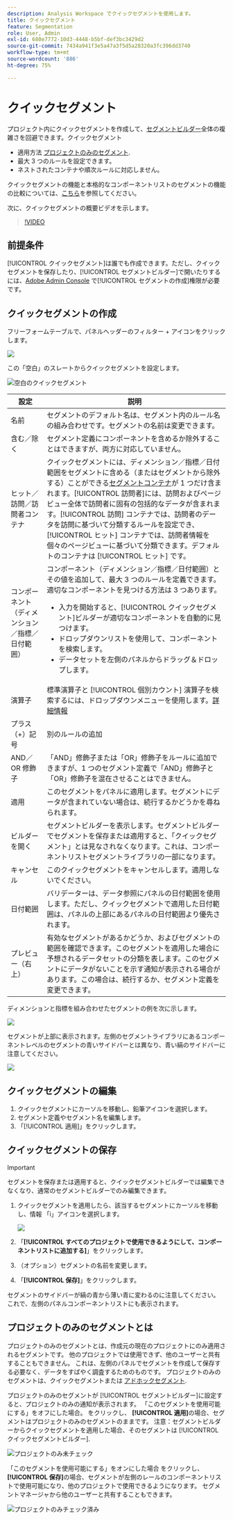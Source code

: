 ```yaml
---
description: Analysis Workspace でクイックセグメントを使用します。
title: クイックセグメント
feature: Segmentation
role: User, Admin
exl-id: 680e7772-10d3-4448-b5bf-def3bc3429d2
source-git-commit: 7434a941f3e5a47a3f5d5a28320a3fc396dd3740
workflow-type: tm+mt
source-wordcount: '886'
ht-degree: 75%

---
```


# クイックセグメント

プロジェクト内にクイックセグメントを作成して、[セグメントビルダー](/help/components/segmentation/segmentation-workflow/seg-build.md)全体の複雑さを回避できます。クイックセグメント

* 適用方法 [プロジェクトのみのセグメント](https://experienceleague.adobe.com/docs/analytics/analyze/analysis-workspace/components/segments/quick-segments.html?lang=en#what-are-project-only-segments%3F).
* 最大 3 つのルールを設定できます。
* ネストされたコンテナや順次ルールに対応しません。

クイックセグメントの機能と本格的なコンポーネントリストのセグメントの機能の比較については、[こちら](/help/analyze/analysis-workspace/components/segments/t-freeform-project-segment.md)を参照してください。

次に、クイックセグメントの概要ビデオを示します。

>[!VIDEO](https://video.tv.adobe.com/v/341466/?quality=12&learn=on)

## 前提条件 

[!UICONTROL クイックセグメント]は誰でも作成できます。ただし、クイックセグメントを保存したり、[!UICONTROL セグメントビルダー]で開いたりするには、[Adobe Admin Console](https://experienceleague.adobe.com/docs/analytics/admin/admin-console/permissions/summary-tables.html?lang=ja#analytics-tools) で[!UICONTROL セグメントの作成]権限が必要です。

## クイックセグメントの作成

フリーフォームテーブルで、パネルヘッダーのフィルター + アイコンをクリックします。

![](assets/quick-seg1.png)

この「空白」のスレートからクイックセグメントを設定します。

![空白のクイックセグメント](assets/qs-blank-slate.png)

| 設定 | 説明 |
| --- | --- |
| 名前 | セグメントのデフォルト名は、セグメント内のルール名の組み合わせです。セグメントの名前は変更できます。 |
| 含む／除く | セグメント定義にコンポーネントを含めるか除外することはできますが、両方に対応していません。 |
| ヒット／訪問／訪問者コンテナ | クイックセグメントには、ディメンション／指標／日付範囲をセグメントに含める（またはセグメントから除外する）ことができる[セグメントコンテナ](https://experienceleague.adobe.com/docs/analytics/components/segmentation/seg-overview.html?lang=ja#section_AF2A28BE92474DB386AE85743C71B2D6)が 1 つだけ含まれます。[!UICONTROL 訪問者]には、訪問およびページビュー全体で訪問者に固有の包括的なデータが含まれます。[!UICONTROL 訪問] コンテナでは、訪問者のデータを訪問に基づいて分類するルールを設定でき、 [!UICONTROL ヒット] コンテナでは、訪問者情報を個々のページビューに基づいて分類できます。デフォルトのコンテナは [!UICONTROL ヒット] です。 |
| コンポーネント（ディメンション／指標／日付範囲） | コンポーネント（ディメンション／指標／日付範囲）とその値を追加して、最大 3 つのルールを定義できます。適切なコンポーネントを見つける方法は 3 つあります。<ul><li>入力を開始すると、[!UICONTROL クイックセグメント]ビルダーが適切なコンポーネントを自動的に見つけます。</li><li>ドロップダウンリストを使用して、コンポーネントを検索します。</li><li>データセットを左側のパネルからドラッグ＆ドロップします。</li></ul> |
| 演算子 | 標準演算子と [!UICONTROL 個別カウント] 演算子を検索するには、ドロップダウンメニューを使用します。[詳細情報](https://experienceleague.adobe.com/docs/analytics/components/segmentation/segment-reference/seg-operators.html?lang=ja) |
| プラス（+）記号 | 別のルールの追加 |
| AND／OR 修飾子 | 「AND」修飾子または「OR」修飾子をルールに追加できますが、1 つのセグメント定義で「AND」修飾子と「OR」修飾子を混在させることはできません。 |
| 適用 | このセグメントをパネルに適用します。セグメントにデータが含まれていない場合は、続行するかどうかを尋ねられます。 |
| ビルダーを開く | セグメントビルダーを表示します。セグメントビルダーでセグメントを保存または適用すると、「クイックセグメント」とは見なされなくなります。これは、コンポーネントリストセグメントライブラリの一部になります。 |
| キャンセル | このクイックセグメントをキャンセルします。適用しないでください。 |
| 日付範囲 | バリデーターは、データ参照にパネルの日付範囲を使用します。ただし、クイックセグメントで適用した日付範囲は、パネルの上部にあるパネルの日付範囲より優先されます。 |
| プレビュー（右上） | 有効なセグメントがあるかどうか、およびセグメントの範囲を確認できます。このセグメントを適用した場合に予想されるデータセットの分類を表します。このセグメントにデータがないことを示す通知が表示される場合があります。この場合は、続行するか、セグメント定義を変更できます。 |

ディメンションと指標を組み合わせたセグメントの例を次に示します。

![](assets/quick-seg2.png)

セグメントが上部に表示されます。左側のセグメントライブラリにあるコンポーネントレベルのセグメントの青いサイドバーとは異なり、青い縞のサイドバーに注意してください。

![](assets/quick-seg5.png)

## クイックセグメントの編集

1. クイックセグメントにカーソルを移動し、鉛筆アイコンを選択します。
1. セグメント定義やセグメント名を編集します。
1. 「[!UICONTROL 適用]」をクリックします。

## クイックセグメントの保存

>[!IMPORTANT]
>セグメントを保存または適用すると、クイックセグメントビルダーでは編集できなくなり、通常のセグメントビルダーでのみ編集できます。

1. クイックセグメントを適用したら、該当するセグメントにカーソルを移動し、情報 「i」アイコンを選択します。

   ![](assets/quick-seg6.png)

1. 「**[!UICONTROL すべてのプロジェクトで使用できるようにして、コンポーネントリストに追加する]**」をクリックします。
1. （オプション）セグメントの名前を変更します。
1. 「**[!UICONTROL 保存]**」をクリックします。

セグメントのサイドバーが縞の青から薄い青に変わるのに注意してください。 これで、左側のパネルコンポーネントリストにも表示されます。

## プロジェクトのみのセグメントとは

プロジェクトのみのセグメントとは、作成元の現在のプロジェクトにのみ適用されるセグメントです。 他のプロジェクトでは使用できず、他のユーザーと共有することもできません。 これは、左側のパネルでセグメントを作成して保存する必要なく、データをすばやく調査するためのものです。 プロジェクトのみのセグメントは、クイックセグメントまたは [アドホックセグメント](https://experienceleague.adobe.com/docs/analytics/analyze/analysis-workspace/components/segments/ad-hoc-segments.html?lang=en).

プロジェクトのみのセグメントが [!UICONTROL セグメントビルダー]に設定すると、プロジェクトのみの通知が表示されます。 「このセグメントを使用可能にする」をオフにした場合。 をクリックし、 **[!UICONTROL 適用]**&#x200B;の場合、セグメントはプロジェクトのみのセグメントのままです。 注意：セグメントビルダーからクイックセグメントを適用した場合、そのセグメントは [!UICONTROL クイックセグメントビルダー].

![プロジェクトのみ未チェック](assets/project-only-unchecked.png)

「このセグメントを使用可能にする」をオンにした場合 をクリックし、 **[!UICONTROL 保存]**&#x200B;の場合、セグメントが左側のレールのコンポーネントリストで使用可能になり、他のプロジェクトで使用できるようになります。 セグメントマネージャから他のユーザーと共有することもできます。

![プロジェクトのみチェック済み](assets/project-only-checked.png)
